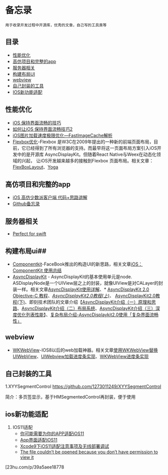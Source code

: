 ﻿# 备忘录
    用于收录开发过程中开源库，优秀的文章，自己写的工具类等
## 目录 ##

- [性能优化](#性能优化)
- [高仿项目和完整的app](#高仿项目和完整的app)
- [服务器相关](#服务器相关)
- [构建布局UI](#构建布局ui)
- [webview](#webview)
- [自己封装的工具](#自己封装的工具)
- [IOS新功能适配](#ios新功能适配)

## 性能优化 ##
 - [iOS 保持界面流畅的技巧][1]
 - [如何让iOS 保持界面流畅技巧2][2]
 - [iOS图片加载速度极限优化—FastImageCache解析][3]
 - [Flexbox优化][4]-Flexbox     是W3C在2009年提出的一种新的前端页面布局，目前，它已经得到了所有浏览器的支持。而最早将这一页面布局方案引入iOS开发中的是开源库 AsyncDisplayKit。但随着React Native与Weex在动态化领域的兴起， 让iOS开发越来越多的接触到Flexbox 页面布局。相关文章：[FlexBoxLayout][5]、[Yoga][6]

## 高仿项目和完整的app ##

- [iOS 高仿少数派客户端 代码+思路讲解][7]
- [Github备忘录][8]

## 服务器相关 ##

- [Perfect for swift][9]

## 构建布局ui##

 - [Componentkit][10]-FaceBook推出的构造UI的新思路，相关文章[iOS：ComponentKit 使用总结][11]
 - [AsyncDisplayKit][12] - AsyncDisplayKit的基本使用单元是node. ASDisplayNode是一个UIView层之上的封装，就像UIView是对CALayer的封装一样。相关文章[AsyncDisplayKit使用详解][13]、* [AsyncDisplayKit 2.0 Objective-C 教程][14]、*[AsyncDisplayKit2.0教程(上)][15]、* [AsyncDisplayKit2.0教程(下)][16]、即刻技术团队的文章介绍【[AsyncDisplayKit介绍（一）原理和思路][17]、[AsyncDisplayKit介绍（二）布局系统][18]、[AsyncDisplayKit介绍（三）深度优化列表性能][19]】、[复杂布局介绍-AsyncDisplaykit2.0使用「复杂界面流畅性」][20]

## webview ##

 - [WKWebView][21]-IOS8以后的web加载神器。相关文章[使用WKWebView替换UIWebView][22]、[UIWebview加载进度条实现][23]、[WKWebView进度条实现][24]

## 自己封装的工具 ##

1.XYYSegmentControl https://github.com/1273011249/XYYSegmentControl

简介：多页签显示，基于HMSegmentedControl再封装，便于使用

## ios新功能适配 ##

 1. IOS11适配
    - [你可能需要为你的APP适配iOS11][25]
    - [App界面适配iOS11][26]
    - [Xcode9下iOS11适配注意事项及无线部署调试][27]
    - [The file couldn’t be opened because you don’t have permission to view it][28]  


  [23hu.com/p/39a5aee18778


  [1]: https://blog.ibireme.com/2015/11/12/smooth_user_interfaces_for_ios/
  [2]: http://www.cnblogs.com/ioriwellings/p/5011993.html
  [3]: http://blog.cnbang.net/tech/2578/
  [4]: http://www.cocoachina.com/ios/20170314/18878.html
  [5]: https://github.com/LPD-iOS/FlexBoxLayout
  [6]: https://github.com/facebook/yoga
  [7]: http://www.jianshu.com/p/1265eea814c6
  [8]: http://www.jianshu.com/p/5c16f21a74de
  [9]: https://github.com/PerfectlySoft/Perfect
  [10]: https://github.com/facebook/componentkit
  [11]: https://segmentfault.com/a/1190000002706612
  [12]: https://github.com/facebookarchive/AsyncDisplayKit
  [13]: http://www.jianshu.com/p/a6105e22d394
  [14]: http://blog.csdn.net/kmyhy/article/details/55656939
  [15]: http://blog.csdn.net/kmyhy/article/details/54632659
  [16]: http://blog.csdn.net/kmyhy/article/details/54846322
  [17]: https://zhuanlan.zhihu.com/p/25371361
  [18]: https://zhuanlan.zhihu.com/p/26283742
  [19]: https://zhuanlan.zhihu.com/p/29537687
  [20]: http://www.jianshu.com/p/afc69cd9e824
  [21]: https://github.com/XFIOSXiaoFeng/WKWebView
  [22]: http://www.jianshu.com/p/6ba2507445e4
  [23]: http://www.cnblogs.com/yajunLi/p/6292507.html
  [24]: http://www.jianshu.com/p/b32b9fb6cb0a
  [25]: http://www.jianshu.com/p/370d82ba3939
  [26]: http://www.jianshu.com/p/352f101d6df1
  [27]: http://shizhifang886.blog.163.com/blog/static/30585110201482912125657/
  [28]: http://shizhifang886.blog.163.com/blog/static/30585110201482912125657/